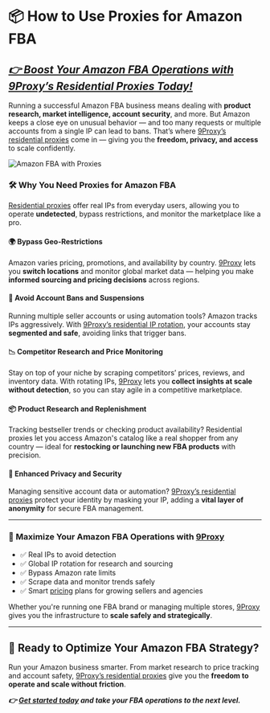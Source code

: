 # 📦 How to Use Proxies for Amazon FBA

## *[👉 Boost Your Amazon FBA Operations with 9Proxy’s Residential Proxies Today!](https://the9proxy.short.gy/home-github-james2k4)*

Running a successful Amazon FBA business means dealing with **product research, market intelligence, account security**, and more. But Amazon keeps a close eye on unusual behavior — and too many requests or multiple accounts from a single IP can lead to bans. That’s where [9Proxy’s residential proxies](https://the9proxy.short.gy/pricing-github-james2k4) come in — giving you the **freedom, privacy, and access** to scale confidently.

![Amazon FBA with Proxies](https://www.websiteclosers.com/wp-content/uploads/2020/10/Amazon-FBA-Info.png)

### 🛠️ Why You Need Proxies for Amazon FBA

[Residential proxies](https://the9proxy.short.gy/home-github-james2k4) offer real IPs from everyday users, allowing you to operate **undetected**, bypass restrictions, and monitor the marketplace like a pro.

#### 🌍 Bypass Geo-Restrictions  
Amazon varies pricing, promotions, and availability by country. [9Proxy](https://the9proxy.short.gy/pricing-github-james2k4) lets you **switch locations** and monitor global market data — helping you make **informed sourcing and pricing decisions** across regions.

#### 🚫 Avoid Account Bans and Suspensions  
Running multiple seller accounts or using automation tools? Amazon tracks IPs aggressively. With [9Proxy’s residential IP rotation](https://the9proxy.short.gy/home-github-james2k4), your accounts stay **segmented and safe**, avoiding links that trigger bans.

#### 📉 Competitor Research and Price Monitoring  
Stay on top of your niche by scraping competitors’ prices, reviews, and inventory data. With rotating IPs, [9Proxy](https://the9proxy.short.gy/pricing-github-james2k4) lets you **collect insights at scale without detection**, so you can stay agile in a competitive marketplace.

#### 📦 Product Research and Replenishment  
Tracking bestseller trends or checking product availability? Residential proxies let you access Amazon's catalog like a real shopper from any country — ideal for **restocking or launching new FBA products** with precision.

#### 🔐 Enhanced Privacy and Security  
Managing sensitive account data or automation? [9Proxy’s residential proxies](https://the9proxy.short.gy/home-github-james2k4) protect your identity by masking your IP, adding a **vital layer of anonymity** for secure FBA management.

---

### 🧠 Maximize Your Amazon FBA Operations with [9Proxy](https://the9proxy.short.gy/home-github-james2k4)

- ✅ Real IPs to avoid detection  
- ✅ Global IP rotation for research and sourcing  
- ✅ Bypass Amazon rate limits  
- ✅ Scrape data and monitor trends safely  
- ✅ Smart [pricing](https://the9proxy.short.gy/pricing-github-james2k4) plans for growing sellers and agencies

Whether you're running one FBA brand or managing multiple stores, [9Proxy](https://the9proxy.short.gy/home-github-james2k4) gives you the infrastructure to **scale safely and strategically**.

---

## 🚀 Ready to Optimize Your Amazon FBA Strategy?

Run your Amazon business smarter. From market research to price tracking and account safety, [9Proxy’s residential proxies](https://the9proxy.short.gy/pricing-github-james2k4) give you the **freedom to operate and scale without friction**.

***👉 [Get started today](https://the9proxy.short.gy/pricing-github-james2k4) and take your FBA operations to the next level.***
